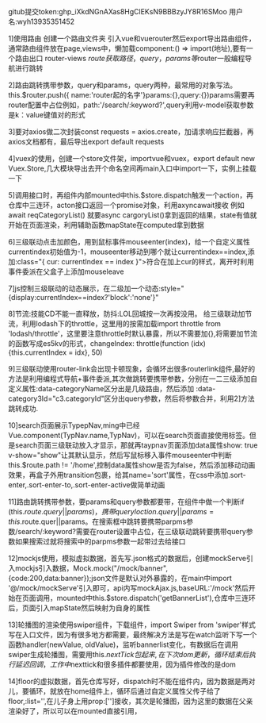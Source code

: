 gitub提交token: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 用户名:wyh13935351452

1]使用路由 创建一个路由文件夹  引入vue和vuerouter然后export导出路由组件，通常路由组件放在page,views中，懒加载component:() => import(地址),要有一个路由出口 router-views $route获取路径，query，params等$router一般编程导航进行跳转

2]路由跳转携带参数，query和params，query两种，最常用的对象写法。this.$router.push({ name:'router起的名字'}params:{},query:{})params需要再router配置中占位例如，path:'/search/:keyword?',query利用v-model获取参数是k：value键值对的形式

3]要对axios做二次封装const requests = axios.create，加请求响应拦截器，再axios文档都有，最后导出export default requests

4]vuex的使用，创建一个store文件架，importvue和vuex，export default new Vuex.Store,几大模块导出去开个命名空间再main入口中import一下，实例上挂载一下

5]调用接口时，再组件内部mounted中this.$store.dispatch触发一个action，再仓库中三连环，acton接口返回一个promise对象，利用axyncawait接收 例如await reqCategoryList() 就要async cargoryList()拿到返回的结果，state有值就开始在页面渲染，利用辅助函数mapState在computed拿到数据

6]三级联动点击加颜色，用到鼠标事件mouseenter(index)，给一个自定义属性currentindex初始值为-1，mouseenter移动到哪个就让currentindex==index,添加:class="{ cur: currentIndex == index }">符合在加上cur的样式，离开时利用事件委派在父盒子上添加mouseleave

7]js控制三级联动的动态展示，在二级加一个动态:style="{display:currentIndex==index?'block':'none'}"

8]节流:技能CD不能一直释放，防抖:LOL回城按一次再按没用。  给三级联动加节流，利用lodash下的throttle，这里用的按需加载import throttle from 'lodash/throttle'，这里要注意throttle时默认暴露，所以不需要加{},将需要加节流的函数写成es5kv的形式，changeIndex: throttle(function (idx) {this.currentIndex = idx}, 50)

9]三级联动使用router-link会出现卡顿现象，会循环出很多routerlink组件,最好的方法是利用编程式导航+事件委派,其次做跳转要携带参数，分别在一二三级添加自定义属性:data-categoryName区分出是几级路由，然后添加 :data-category3Id="c3.categoryId"区分出query参数，然后将参数合并，利用2]方法跳转成功.

10]search页面展示TypepNav,ming中已经Vue.component(TypNav.name,TypNav)，可以在search页面直接使用标签。但是search页面三级联动放入才显示，那就再taypnav页面添加data属性show: true v-show="show"让其默认显示，然后写鼠标移入事件mouseenter中判断this.$route.path != '/home',控制data属性show是否为false，然后添加移动动画效果，再盒子外用transition包裹，给其name='sort'属性，在css中添加.sort-enter,.sort-enter-to,.sort-enter-active做简单动画

11]路由跳转携带参数，要params和query参数都要带，在组件中做一个判断if (this.$route.query||params)，携带queryloction.query||params = this.$route.quer||params。在搜索框中跳转要携带parpms参数/search/:keyword?需要在router设置中占位，在三级联动跳转要携带query参数如果搜索过就将搜索中的parpms参数一起带过去给接口

12]mockjs使用，模拟虚拟数据，首先写.json格式的数据后，创建mockServe引入mockjs引入数据，Mock.mock("/mock/banner",{code:200,data:banner});json文件是默认对外暴露的，在main中import '@/mock/mockServe'引入即可，api内写mockAjax.js,baseURL:'/mock'然后开始在页面调用，mounted中this.$store.dispatch('getBannerList'),仓库中三连环后，页面引入mapState然后映射为自身的属性

13]轮播图的渲染使用swiper组件，下载组件，import Swiper from 'swiper'样式写在入口文件，因为有很多地方都需要，最终解决方法是写在watch监听下写一个函数handler(newValue, oldValue)，监听bannerlist变化，有数据后在调用swiper生成轮播图，需要用this.$nextTick包起来,在下次dom更新，循环结束后执行延迟回调，工作中$nexttick和很多插件都要使用，因为插件修改的是dom

14]floor的虚拟数据，首先仓库写好，dispatch时不能在组件内，因为数据是两对儿，要循环，就放在home组件上，循环后通过自定义属性父传子给了floor,:list='',在儿子身上用prop:['']接收，其次是轮播图，因为这里的数据在父亲渲染好了，所以可以在mounted直接引用，